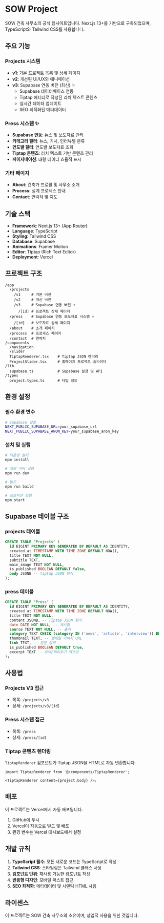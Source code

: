# SOW Project

SOW 건축 사무소의 공식 웹사이트입니다. Next.js 13+를 기반으로 구축되었으며, TypeScript와 Tailwind CSS를 사용합니다.

## 주요 기능

### Projects 시스템

- **v1**: 기본 프로젝트 목록 및 상세 페이지
- **v2**: 개선된 UI/UX와 애니메이션
- **v3**: Supabase 연동 버전 (최신) ✨
  - Supabase 데이터베이스 연동
  - Tiptap 에디터로 작성된 리치 텍스트 콘텐츠
  - 실시간 데이터 업데이트
  - SEO 최적화된 메타데이터

### Press 시스템 ✨

- **Supabase 연동**: 뉴스 및 보도자료 관리
- **카테고리 필터**: 뉴스, 기사, 인터뷰별 분류
- **연도별 필터**: 연도별 보도자료 조회
- **Tiptap 콘텐츠**: 리치 텍스트 기반 콘텐츠 관리
- **페이지네이션**: 대량 데이터 효율적 표시

### 기타 페이지

- **About**: 건축가 프로필 및 사무소 소개
- **Process**: 설계 프로세스 안내
- **Contact**: 연락처 및 지도

## 기술 스택

- **Framework**: Next.js 13+ (App Router)
- **Language**: TypeScript
- **Styling**: Tailwind CSS
- **Database**: Supabase
- **Animations**: Framer Motion
- **Editor**: Tiptap (Rich Text Editor)
- **Deployment**: Vercel

## 프로젝트 구조

```
/app
  /projects
    /v1     # 기본 버전
    /v2     # 개선 버전
    /v3     # Supabase 연동 버전 ⭐
      /[id] # 프로젝트 상세 페이지
  /press    # Supabase 연동 보도자료 시스템 ⭐
    /[id]   # 보도자료 상세 페이지
  /about    # 소개 페이지
  /process  # 프로세스 페이지
  /contact  # 연락처
/components
  /navigation
  /slider
  TiptapRenderer.tsx    # Tiptap JSON 렌더러
  ProjectSlider.tsx     # 홈페이지 프로젝트 슬라이더
/lib
  supabase.ts           # Supabase 설정 및 API
/types
  project.types.ts      # 타입 정의
```

## 환경 설정

### 필수 환경 변수

```bash
# Supabase 설정
NEXT_PUBLIC_SUPABASE_URL=your_supabase_url
NEXT_PUBLIC_SUPABASE_ANON_KEY=your_supabase_anon_key
```

### 설치 및 실행

```bash
# 의존성 설치
npm install

# 개발 서버 실행
npm run dev

# 빌드
npm run build

# 프로덕션 실행
npm start
```

## Supabase 테이블 구조

### projects 테이블

```sql
CREATE TABLE "Projects" (
  id BIGINT PRIMARY KEY GENERATED BY DEFAULT AS IDENTITY,
  created_at TIMESTAMP WITH TIME ZONE DEFAULT NOW(),
  title TEXT NOT NULL,
  subtitle TEXT,
  main_image TEXT NOT NULL,
  is_published BOOLEAN DEFAULT false,
  body JSONB -- Tiptap JSON 형식
);
```

### press 테이블

```sql
CREATE TABLE "Press" (
  id BIGINT PRIMARY KEY GENERATED BY DEFAULT AS IDENTITY,
  created_at TIMESTAMP WITH TIME ZONE DEFAULT NOW(),
  title TEXT NOT NULL,
  content JSONB, -- Tiptap JSON 형식
  date DATE NOT NULL, -- 게시일
  source TEXT NOT NULL, -- 출처
  category TEXT CHECK (category IN ('news', 'article', 'interview')) DEFAULT 'news',
  thumbnail TEXT, -- 썸네일 이미지 URL
  link TEXT, -- 원문 링크
  is_published BOOLEAN DEFAULT true,
  excerpt TEXT -- 요약/미리보기 텍스트
);
```

## 사용법

### Projects V3 접근

- 목록: `/projects/v3`
- 상세: `/projects/v3/[id]`

### Press 시스템 접근

- 목록: `/press`
- 상세: `/press/[id]`

### Tiptap 콘텐츠 렌더링

`TiptapRenderer` 컴포넌트가 Tiptap JSON을 HTML로 자동 변환합니다.

```tsx
import TiptapRenderer from '@/components/TiptapRenderer';

<TiptapRenderer content={project.body} />;
```

## 배포

이 프로젝트는 Vercel에서 자동 배포됩니다.

1. GitHub에 푸시
2. Vercel이 자동으로 빌드 및 배포
3. 환경 변수는 Vercel 대시보드에서 설정

## 개발 규칙

1. **TypeScript 필수**: 모든 새로운 코드는 TypeScript로 작성
2. **Tailwind CSS**: 스타일링은 Tailwind 클래스 사용
3. **컴포넌트 단위**: 재사용 가능한 컴포넌트 작성
4. **반응형 디자인**: 모바일 퍼스트 접근
5. **SEO 최적화**: 메타데이터 및 시맨틱 HTML 사용

## 라이센스

이 프로젝트는 SOW 건축 사무소의 소유이며, 상업적 사용을 위한 것입니다.
